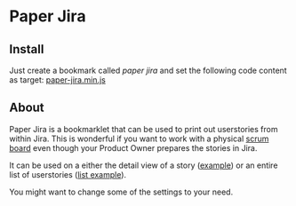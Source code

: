 Paper Jira
==========

Install
-------
Just create a bookmark called _paper jira_ and set the following code content as target: [paper-jira.min.js](http://github.com/caillou/paper-jira/blob/master/paper-jira.min.js)

About
-----
Paper Jira is a bookmarklet that can be used to print out userstories from within Jira. This is wonderful if you want to work with a physical [scrum board][1] even though your Product Owner prepares the stories in Jira.

It can be used on a either the detail view of a story ([example][2]) or an entire list of userstories ([list example][3]).

You might want to change some of the settings to your need.

[1]: http://blog.liip.ch/archive/2010/01/28/physical-scrum-board.html
[2]: https://jira.liip.ch/browse/SYM-10
[3]: http://liip.to/list